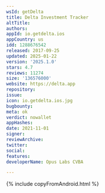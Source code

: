 ```yaml
---
wsId: getDelta
title: Delta Investment Tracker
altTitle: 
authors: 
appId: io.getdelta.ios
appCountry: us
idd: 1288676542
released: 2017-09-25
updated: 2025-01-22
version: '2025.1.0'
stars: 4.7
reviews: 11274
size: '136576000'
website: https://delta.app
repository: 
issue: 
icon: io.getdelta.ios.jpg
bugbounty: 
meta: ok
verdict: nowallet
appHashes: 
date: 2021-11-01
signer: 
reviewArchive: 
twitter: 
social: 
features: 
developerName: Opus Labs CVBA

---
```


{% include copyFromAndroid.html %}
